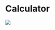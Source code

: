 # Calculator
<img src="https://user-images.githubusercontent.com/14133821/53539431-909f7c80-3adf-11e9-88aa-0b65925de0a3.png"/>

